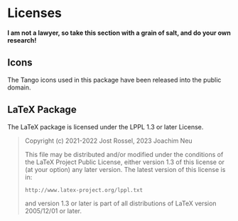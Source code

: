 # Licenses

**I am not a lawyer, so take this section with a grain of salt, and do your own research!**

## Icons

The Tango icons used in this package have been released into the public domain.

## LaTeX Package

The LaTeX package is licensed under the LPPL 1.3 or later License.

> Copyright (c) 2021-2022 Jost Rossel, 2023 Joachim Neu
>
> This file may be distributed and/or modified under the
> conditions of the LaTeX Project Public License, either
> version 1.3 of this license or (at your option) any later
> version. The latest version of this license is in:
>
>     http://www.latex-project.org/lppl.txt
>
> and version 1.3 or later is part of all distributions of
> LaTeX version 2005/12/01 or later.
